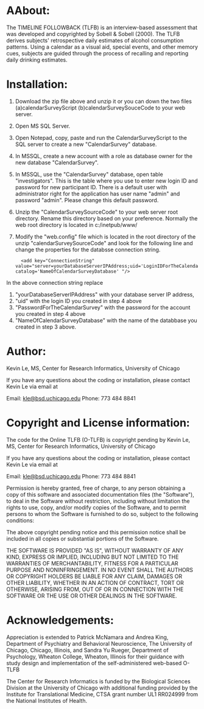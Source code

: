 AAbout:
======

The TIMELINE FOLLOWBACK (TLFB) is an interview-based assessment that was developed and copyrighted by Sobell & Sobell (2000). The TLFB derives subjects' retrospective daily estimates of alcohol consumption patterns. Using a calendar as a visual aid, special events, and other memory cues, subjects are guided through the process of recalling and reporting daily drinking estimates.


Installation:
============

1. Download the zip file above and unzip it or you can down the two files (a)calendarSurveyScript (b)calendarSurveySouceCode to your web server.
2. Open MS SQL Server.
3. Open Notepad, copy, paste and run the CalendarSurveyScript to the SQL server to create a new "CalendarSurvey" database.
4. In MSSQL, create a new account with a role as database owner for the new database "CalendarSurvey".
5. In MSSQL, use the "CalendarSurvey" database, open table "investigators". This is the table where you use to enter new login ID and password for new participant ID.  There is a default user with administrator right for the application has user name "admin" and password "admin".  Please change this default password.
5. Unzip the "CalendarSurveySourceCode" to your web server root directory. Rename this directory based on your preference. Normally the web root directory is located in c:/inetpub/www/
6. Modify the "web.config" file which is located in the root directory of the unzip "calendarSurveySourceCode" and look for the following line and change the properties for the databsse connection string.

         <add key="ConnectionString" value="server=yourDatabaseServerIPAddress;uid='LoginIDForTheCalendarSurvey';password='PasswordForTheCalendarSurvey';initial catalog='NameOfCalendarSurveyDatabase' "/>

In the above connection string replace 
1. "yourDatabaseServerIPAddress" with your database server IP address,
2. "uid" with the login ID you created in step 4 above
3. "PasswordForTheCalendarSurvey" with the password for the account you created in step 4 above
4. "NameOfCalendarSurveyDatabase" with the name of the databbase you created in step 3 above.


Author:
======

Kevin Le, MS, Center for Research Informatics, University of Chicago

If you have any questions about the coding or installation, please contact Kevin Le via email at

Email: kle@bsd.uchicago.edu
Phone: 773 484 8841

Copyright and License information:
============================

The code for the Online TLFB (O-TLFB) is copyright pending by Kevin Le, MS, Center for Research Informatics, University of Chicago

If you have any questions about the coding or installation, please contact Kevin Le via email at

Email: kle@bsd.uchicago.edu
Phone: 773 484 8841


Permission is hereby granted, free of charge, to any person obtaining a copy of this software and associated documentation files (the "Software"), to deal in the Software without restriction, including without limitation the rights to use, copy, and/or modify copies of the Software, and to permit persons to whom the Software is furnished to do so, subject to the following conditions:

The above copyright pending notice and this permission notice shall be included in all copies or substantial portions of the Software.

THE SOFTWARE IS PROVIDED "AS IS", WITHOUT WARRANTY OF ANY KIND, EXPRESS OR IMPLIED, INCLUDING BUT NOT LIMITED TO THE WARRANTIES OF MERCHANTABILITY, FITNESS FOR A PARTICULAR PURPOSE AND NONINFRINGEMENT. IN NO EVENT SHALL THE AUTHORS OR COPYRIGHT HOLDERS BE LIABLE FOR ANY CLAIM, DAMAGES OR OTHER LIABILITY, WHETHER IN AN ACTION OF CONTRACT, TORT OR OTHERWISE, ARISING FROM, OUT OF OR IN CONNECTION WITH THE SOFTWARE OR THE USE OR OTHER DEALINGS IN THE SOFTWARE.


Acknowledgements:
===============

Appreciation is extended to Patrick McNamara and Andrea King, Department of Psychiatry and Behavioral Neuroscience, The University of Chicago, Chicago, Illinois, and Sandra Yu Rueger, Department of Psychology, Wheaton College, Wheaton, Illinois for their guidance with study design and implementation of the self-administered web-based O-TLFB


The Center for Research Informatics is funded by the Biological Sciences Division at the University of Chicago with additional funding provided by the Institute for Translational Medicine, CTSA grant number UL1 RR024999 from the National Institutes of Health.
